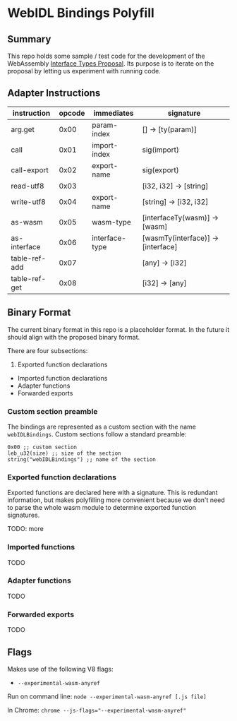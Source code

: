 # WebIDL Bindings Polyfill

## Summary

This repo holds some sample / test code for the development of the WebAssembly
[Interface Types Proposal](https://github.com/WebAssembly/webidl-bindings). Its
purpose is to iterate on the proposal by letting us experiment with running
code.

## Adapter Instructions

instruction | opcode | immediates | signature
------------|--------|------------|----------
arg.get | 0x00 | param-index | [] -> [ty(param)]
call | 0x01 | import-index | sig(import)
call-export | 0x02 | export-name | sig(export)
read-utf8 | 0x03 | | [i32, i32] -> [string]
write-utf8 | 0x04 | export-name | [string] -> [i32, i32]
as-wasm | 0x05 | wasm-type | [interfaceTy(wasm)] -> [wasm]
as-interface | 0x06 | interface-type | [wasmTy(interface)] -> [interface]
table-ref-add | 0x07 | | [any] -> [i32]
table-ref-get | 0x08 | | [i32] -> [any]

## Binary Format

The current binary format in this repo is a placeholder format. In the future it
should align with the proposed binary format.

There are four subsections:

1. Exported function declarations
*  Imported function declarations
*  Adapter functions
*  Forwarded exports

### Custom section preamble

The bindings are represented as a custom section with the name `webIDLBindings`.
Custom sections follow a standard preamble:
```
0x00 ;; custom section
leb_u32(size) ;; size of the section
string("webIDLBindings") ;; name of the section
```

### Exported function declarations

Exported functions are declared here with a signature. This is redundant
information, but makes polyfilling more convenient because we don't need to
parse the whole wasm module to determine exported function signatures.

TODO: more

### Imported functions

TODO

### Adapter functions

TODO

### Forwarded exports

TODO

## Flags

Makes use of the following V8 flags:

* `--experimental-wasm-anyref`

Run on command line: `node --experimental-wasm-anyref [.js file]`

In Chrome: `chrome --js-flags="--experimental-wasm-anyref"`
